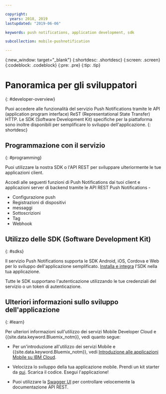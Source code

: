 ```yaml
---

copyright:
  years: 2018, 2019
lastupdated: "2019-06-06"

keywords: push notifications, application development, sdk

subcollection: mobile-pushnotification

---
```


{:new_window: target="_blank"}
{:shortdesc: .shortdesc}
{:screen: .screen}
{:codeblock: .codeblock}
{:pre: .pre}
{:tip: .tip}

# Panoramica per gli sviluppatori
{: #developer-overview}

Puoi accedere alle funzionalità del servizio Push Notifications tramite le API (application program interface) ReST (Representational State Transfer) HTTP. Le SDK (Software Development Kit) specifiche per la piattaforma sono inoltre disponibili per semplificare lo sviluppo dell'applicazione.
{: shortdesc}

## Programmazione con il servizio
{: #programming}

Puoi utilizzare la nostra SDK o l'API REST per sviluppare ulteriormente le tue applicazioni client.

Accedi alle seguenti funzioni di Push Notifications dai tuoi client e applicazioni server di backend tramite le API REST Push Notifications -

 - Configurazione push
 - Registrazioni di dispositivi
 - messaggi
 - Sottoscrizioni
 - Tag
 - Webhook


## Utilizzo delle SDK (Software Development Kit)
{: #sdks}

Il servizio Push Notifications supporta le SDK Android, iOS, Cordova e Web per lo sviluppo dell'applicazione semplificato. [Installa e integra](/docs/services/mobilepush?topic=mobile-pushnotification-install-sdk) l'SDK nella tua applicazione. 

Tutte le SDK supportano l'autenticazione utilizzando le tue credenziali del servizio o un token di autenticazione.

## Ulteriori informazioni sullo sviluppo dell'applicazione
{: #learn}

Per ulteriori informazioni sull'utilizzo dei servizi Mobile Developer Cloud e {{site.data.keyword.Bluemix_notm}}, vedi quanto segue:

-   Per un'introduzione all'utilizzo dei servizi Mobile e {{site.data.keyword.Bluemix_notm}}, vedi [Introduzione alle applicazioni Mobile su IBM Cloud](/docs/services/mobile?topic=mobile-getting-started).

-   Velocizza lo sviluppo della tua applicazione mobile. Prendi un kit starter da [qui](https://cloud.ibm.com/developer/mobile/dashboard). Scarica il codice. Esegui l'applicazione!

-	Puoi utilizzare la [Swagger UI](https://eu-gb.imfpush.cloud.ibm.com/imfpush/) per controllare velocemente la documentazione API REST.

